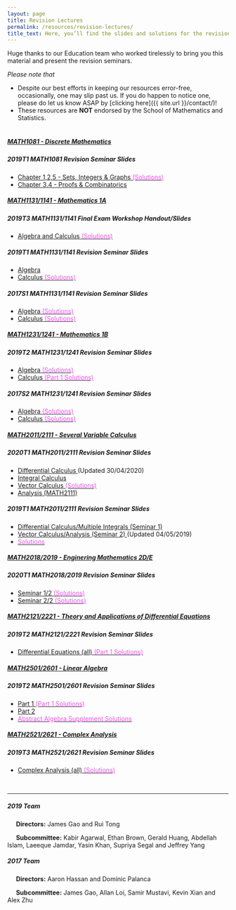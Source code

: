```yaml
---
layout: page
title: Revision Lectures
permalink: /resources/revision-lectures/
title_text: Here, you’ll find the slides and solutions for the revision seminars we held for UNSW Mathematics courses. All the best for your revision :)
---
```


Huge thanks to our Education team who worked tirelessly to bring you this material and present the revision seminars.

*Please note that*
- Despite our best efforts in keeping our resources error-free, occasionally, one may slip past us. If you do happen to notice one, please do let us know ASAP by [clicking here]({{ site.url }}/contact/)!
- These resources are **NOT** endorsed by the School of Mathematics and Statistics. <br><br>

<div id="accordion">
	<div class="card">
		<div class="card-header">
			<h5 class="mb-0">
				<a data-toggle="collapse" href="#collapse1081">
					MATH1081 - Discrete Mathematics
				</a>
			</h5>
		</div>
		<div id="collapse1081" class="collapse" data-parent="#accordion">
			<div class="card-body">
                <h5>2019T1 MATH1081 Revision Seminar Slides</h5>
				<ul>
					<li>
						<a href="{{ site.url }}/assets/revision/1081_Sets_Number_Graph.pdf">
							Chapter 1,2,5 - Sets, Integers & Graphs
						</a>
                        <a href="{{ site.url }}/assets/revision/1081_Sets_Number_Graph_Solutions.pdf">
                            <span style="color:#F94DF3"> (Solutions)</span>
                        </a>
					</li>
					<li>
						<a href="{{ site.url }}/assets/revision/1081_Proofs_Combi.pdf">
							Chapter 3,4 - Proofs & Combinatorics
						</a>
					</li>
                </ul>
			</div>
		</div>
	</div>
	<div class="card">
		<div class="card-header">
			<h5 class="mb-0">
				<a data-toggle="collapse" href="#collapse11341">
					MATH1131/1141 - Mathematics 1A
				</a>
			</h5>
		</div>
		<div id="collapse11341" class="collapse" data-parent="#accordion">
			<div class="card-body">
                <h5>2019T3 MATH1131/1141 Final Exam Workshop Handout/Slides</h5>
				<ul>
					<li>
						<a href="{{ site.url }}/assets/revision/MATH1A_Workshop_Handout.pdf">
							Algebra and Calculus
						</a>
                        <a href="{{ site.url }}/assets/revision/MATH1A_Workshop_Solutions.pdf">
                            <span style="color:#F94DF3"> (Solutions)</span>
                        </a>
					</li>
                </ul>
                <h5>2019T1 MATH1131/1141 Revision Seminar Slides</h5>
                <ul>
                    <li>
                        <a href="{{ site.url }}/assets/revision/11_34_1_Algebra.pdf">
                            Algebra
                        </a>
                    </li>
                    <li>
                        <a href="{{ site.url }}/assets/revision/11_34_1_Calculus.pdf">
                            Calculus
                        </a>
                        <a href="{{ site.url }}/assets/revision/11_34_1_Calculus_Solutions.pdf">
                            <span style="color:#F94DF3"> (Solutions)</span>
                        </a>
                    </li>
                </ul>
                <h5>2017S1 MATH1131/1141 Revision Seminar Slides</h5>
                <ul>
                    <li>
                        <a href="{{ site.url }}/assets/revision/2017/11_34_1_Algebra_Slides.pdf">
                            Algebra
                        </a>
                        <a href="{{ site.url }}/assets/revision/2017/11_34_1_Algebra_Solutions.pdf">
                            <span style="color:#F94DF3"> (Solutions)</span>
                        </a>
                    </li>
                    <li>
                        <a href="{{ site.url }}/assets/revision/2017/11_34_1_Calculus_Slides.pdf">
                            Calculus
                        </a>
                        <a href="{{ site.url }}/assets/revision/2017/11_34_1_Calculus_Solutions.pdf">
                            <span style="color:#F94DF3"> (Solutions)</span>
                        </a>
                    </li>
                </ul>
			</div>
		</div>
	</div>
	<div class="card">
		<div class="card-header">
			<h5 class="mb-0">
				<a data-toggle="collapse" href="#collapse12341">
					MATH1231/1241 - Mathematics 1B
				</a>
			</h5>
		</div>
		<div id="collapse12341" class="collapse" data-parent="#accordion">
			<div class="card-body">
                <h5>2019T2 MATH1231/1241 Revision Seminar Slides</h5>
                <ul>
                    <li>
                        <a href="{{ site.url }}/assets/revision/MATH12341-Algebra-2019.pdf">
                            Algebra
                        </a>
                        <a href="{{ site.url }}/assets/revision/MATH12341-Algebra-2019-Solutions.pdf">
                            <span style="color:#F94DF3"> (Solutions)</span>
                        </a>
                    </li>
                    <li>
                        <a href="{{ site.url }}/assets/revision/MATH12341-Calculus-2019.pdf">
                            Calculus
                        </a>
                        <a href="{{ site.url }}/assets/revision/MATH12341-Calculus-2019-Solutions1.pdf">
                            <span style="color:#F94DF3"> (Part 1 Solutions)</span>
                        </a>
                    </li>
                </ul>
                <h5>2017S2 MATH1231/1241 Revision Seminar Slides</h5>
				<ul>
					<li>
						<a href="{{ site.url }}/assets/revision/2017/12_34_1_Algebra_Slides.pdf">
							Algebra
						</a>
                        <a href="{{ site.url }}/assets/revision/2017/12_34_1_Algebra_Solutions.pdf">
                            <span style="color:#F94DF3"> (Solutions)</span>
                        </a>
					</li>
					<li>
						<a href="{{ site.url }}/assets/revision/2017/12_34_1_Calculus_Slides.pdf">
							Calculus
						</a>
                        <a href="{{ site.url }}/assets/revision/2017/12_34_1_Calculus_Solutions.pdf">
                            <span style="color:#F94DF3"> (Solutions)</span>
                        </a>
					</li>
                </ul>
			</div>
		</div>
	</div>
	<div class="card">
		<div class="card-header">
			<h5 class="mb-0">
				<a data-toggle="collapse" href="#collapse20111">
					MATH2011/2111 - Several Variable Calculus
				</a>
			</h5>
		</div>
		<div id="collapse20111" class="collapse" data-parent="#accordion">
			<div class="card-body">
                <h5>2020T1 MATH2011/2111 Revision Seminar Slides</h5>
				<ul>
					<li>
						<a href="{{ site.url }}/assets/revision/MATH2011_Differential_Calculus.pdf">
							Differential Calculus
						</a>
                        <span> (Updated 30/04/2020)</span>
					</li>
					<li>
						<a href="{{ site.url }}/assets/revision/MATH2011_Integral_Calculus.pdf">
							Integral Calculus
						</a>
					</li>
					<li>
						<a href="{{ site.url }}/assets/revision/MATH2011_Vector_Calculus.pdf">
							Vector Calculus
						</a>
                        <a href="{{ site.url }}/assets/revision/Vector_Calculus_Solutions.pdf">
                            <span style="color:#F94DF3"> (Solutions)</span>
                        </a>
					</li>
					<li>
						<a href="{{ site.url }}/assets/revision/MATH2111_Analysis_of_Rn.pdf">
							Analysis (MATH2111)
						</a>
					</li>
                </ul>
                <h5>2019T1 MATH2011/2111 Revision Seminar Slides</h5>
				<ul>
					<li>
						<a href="{{ site.url }}/assets/revision/2_01_11_Calculus_Part_1.pdf">
							Differential Calculus/Multiple Integrals (Seminar 1)
						</a>
					</li>
					<li>
						<a href="{{ site.url }}/assets/revision/2_01_11_Calculus_Part_2.pdf">
							Vector Calculus/Analysis (Seminar 2)
						</a>
                        <span> (Updated 04/05/2019)</span>
					</li>
					<li>
                        <a href="{{ site.url }}/assets/revision/2_01_11_Calculus_Solutions_all.pdf">
                            <span style="color:#F94DF3">Solutions</span>
                        </a>
					</li>
                </ul>
			</div>
		</div>
	</div>
	<div class="card">
		<div class="card-header">
			<h5 class="mb-0">
				<a data-toggle="collapse" href="#collapse20189">
					MATH2018/2019 - Enginering Mathematics 2D/E
				</a>
			</h5>
		</div>
		<div id="collapse20189" class="collapse" data-parent="#accordion">
			<div class="card-body">
                <h5>2020T1 MATH2018/2019 Revision Seminar Slides</h5>
				<ul>
					<li>
						<a href="{{ site.url }}/assets/revision/MATH20189_Seminar_1.pdf">
							Seminar 1/2
						</a>
                        <a href="{{ site.url }}/assets/revision/MATH20189_Seminar_1_Solutions.pdf">
                            <span style="color:#F94DF3"> (Solutions)</span>
                        </a>
					</li>
					<li>
						<a href="{{ site.url }}/assets/revision/MATH20189_Seminar_2.pdf">
							Seminar 2/2
						</a>
                        <a href="{{ site.url }}/assets/revision/MATH20189_Seminar_2_Solutions.pdf">
                            <span style="color:#F94DF3"> (Solutions)</span>
                        </a>
					</li>
                </ul>
			</div>
		</div>
	</div>
	<div class="card">
		<div class="card-header">
			<h5 class="mb-0">
				<a data-toggle="collapse" href="#collapse21221">
					MATH2121/2221 - Theory and Applications of Differential Equations
				</a>
			</h5>
		</div>
		<div id="collapse21221" class="collapse" data-parent="#accordion">
			<div class="card-body">
                <h5>2019T2 MATH2121/2221 Revision Seminar Slides</h5>
				<ul>
					<li>
						<a href="{{ site.url }}/assets/revision/MATH2121_MATH2221.pdf">
							Differential Equations (all)
						</a>
                        <a href="{{ site.url }}/assets/revision/MATH2121_MATH2221_2019_Solutions1.pdf">
                            <span style="color:#F94DF3"> (Part 1 Solutions)</span>
                        </a>
					</li>
                </ul>
			</div>
		</div>
	</div>
	<div class="card">
		<div class="card-header">
			<h5 class="mb-0">
				<a data-toggle="collapse" href="#collapse25601">
					MATH2501/2601 - Linear Algebra
				</a>
			</h5>
		</div>
		<div id="collapse25601" class="collapse" data-parent="#accordion">
			<div class="card-body">
                <h5>2019T2 MATH2501/2601 Revision Seminar Slides</h5>
				<ul>
					<li>
						<a href="{{ site.url }}/assets/revision/MATH25601-Slides-1.pdf">
							Part 1
						</a>
                        <a href="{{ site.url }}/assets/revision/MATH25601-Slides-Solutions1.pdf">
                            <span style="color:#F94DF3"> (Part 1 Solutions)</span>
                        </a>
					</li>
					<li>
						<a href="{{ site.url }}/assets/revision/MATH25601-Slides-2.pdf">
							Part 2
						</a>
					</li>
					<li>
                        <a href="{{ site.url }}/assets/revision/MATH25601-Supplement-Solutions.pdf">
                            <span style="color:#F94DF3">Abstract Algebra Supplement Solutions</span>
                        </a>
					</li>
                </ul>
			</div>
		</div>
	</div>
	<div class="card">
		<div class="card-header">
			<h5 class="mb-0">
				<a data-toggle="collapse" href="#collapse25621">
					MATH2521/2621 - Complex Analysis
				</a>
			</h5>
		</div>
		<div id="collapse25621" class="collapse" data-parent="#accordion">
			<div class="card-body">
                <h5>2019T3 MATH2521/2621 Revision Seminar Slides</h5>
				<ul>
					<li>
						<a href="{{ site.url }}/assets/revision/MATH2_56_21_Revision.pdf">
							Complex Analysis (all)
						</a>
                        <a href="{{ site.url }}/assets/revision/MATH2_56_21_Revision_Slides_Solutions.pdf">
                            <span style="color:#F94DF3"> (Solutions)</span>
                        </a>
					</li>
                </ul>
			</div>
		</div>
	</div>
</div>

<br>

---


##### 2019 Team

&nbsp;&nbsp;&nbsp;&nbsp;&nbsp;**Directors:** James Gao and Rui Tong

&nbsp;&nbsp;&nbsp;&nbsp;&nbsp;**Subcommittee:** Kabir Agarwal, Ethan Brown, Gerald Huang, Abdellah Islam, Laeeque Jamdar, Yasin Khan, Supriya Segal and Jeffrey Yang

##### 2017 Team

&nbsp;&nbsp;&nbsp;&nbsp;&nbsp;**Directors:** Aaron Hassan and Dominic Palanca

&nbsp;&nbsp;&nbsp;&nbsp;&nbsp;**Subcommittee:** James Gao, Allan Loi, Samir Mustavi, Kevin Xian and Alex Zhu
